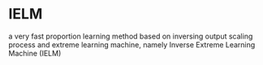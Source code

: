 # IELM
a very fast proportion learning method based on inversing output scaling process and extreme learning machine, namely Inverse Extreme Learning Machine (IELM) 
